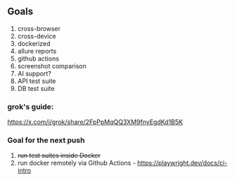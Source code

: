 ## Goals

1. cross-browser
2. cross-device
3. dockerized
4. allure reports
5. github actions
6. screenshot comparison
7. AI support?
8. API test suite
9. DB test suite

### grok's guide:
https://x.com/i/grok/share/2FpPpMqQQ3XM9fnyEgdKd1B5K

### Goal for the next push ###
1. ~~run test suites inside Docker~~
2. run docker remotely via Github Actions - https://playwright.dev/docs/ci-intro